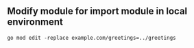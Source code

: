 ## Modify module for import module in local environment
````
go mod edit -replace example.com/greetings=../greetings
````